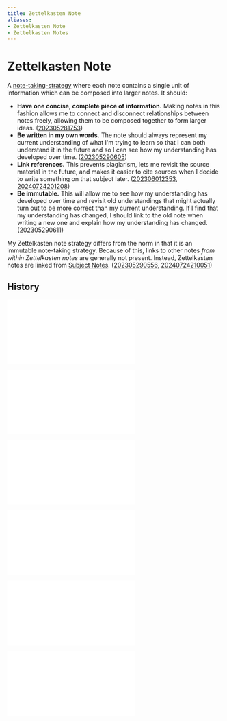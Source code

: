 ```yaml
---
title: Zettelkasten Note
aliases:
- Zettelkasten Note
- Zettelkasten Notes
---
```


# Zettelkasten Note

A [note-taking-strategy](note-taking-strategy.md) where each note contains a single unit of information which can be composed into larger notes. It should:

* **Have one concise, complete piece of information.** Making notes in this fashion allows me to connect and disconnect relationships between notes freely, allowing them to be composed together to form larger ideas. ([202305281753](../entries/202305281753.md))
* **Be written in my own words.** The note should always represent my current understanding of what I'm trying to learn so that I can both understand it in the future and so I can see how my understanding has developed over time. ([202305290605](../entries/202305290605.md))
* **Link references.** This prevents plagiarism, lets me revisit the source material in the future, and makes it easier to cite sources when I decide to write something on that subject later. ([202306012353](../entries/202306012353.md), [20240724201208](../entries/20240724201208.md))
* **Be immutable.** This will allow me to see how my understanding has developed over time and revisit old understandings that might actually turn out to be more correct than my current understanding. If I find that my understanding has changed, I should link to the old note when writing a new one and explain how my understanding has changed. ([202305290611](../entries/202305290611.md))

My Zettelkasten note strategy differs from the norm in that it is an immutable note-taking strategy. Because of this, links to other notes _from within Zettelkasten notes_ are generally not present. Instead, Zettelkasten notes are linked from [Subject Notes](subject-note.md). ([202305290556](../entries/202305290556.md), [20240724210051](../entries/20240724210051.md))

## History

![202305280429](../entries/202305280429.md)

![202305290628](../entries/202305290628.md)

![202306031656](../entries/202306031656.md)

![202306032133](../entries/202306032133.md)

![202308060215](../entries/202308060215.md)

![20240724200049](../entries/20240724200049.md)
